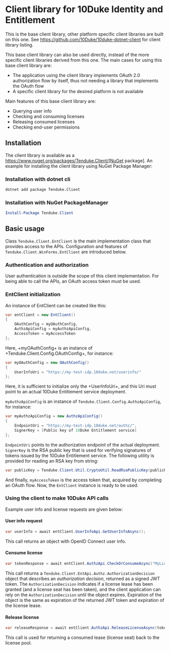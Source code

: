 # Client library for 10Duke Identity and Entitlement

This is the base client library, other platform specific client libraries are built on this one. See https://github.com/10Duke/10duke-dotnet-client for client library listing.

This base client library can also be used directly, instead of the more specific client libraries derived from this one. The main cases for using this base client library are:

- The application using the client library implements OAuth 2.0 authorization flow by itself, thus not needing a library that implements the OAuth flow
- A specific client library for the desired platform is not available

Main features of this base client library are:

- Querying user info
- Checking and consuming licenses
- Releasing consumed licenses
- Checking end-user permissions

## Installation

The client library is available as a https://www.nuget.org/packages/Tenduke.Client/[NuGet package]. An example for installing the client library using NuGet Package Manager:

### Installation with dotnet cli

```sh
dotnet add package Tenduke.Client
```

### Installation with NuGet PackageManager

```powershell
Install-Package Tenduke.Client
```

## Basic usage

Class `Tenduke.Client.EntClient` is the main implementation class that provides access to the APIs. Configuration and features of `Tenduke.Client.WinForms.EntClient` are introduced below.

### Authentication and authorization

User authentication is outside the scope of this client implementation. For being able to call the APIs, an OAuth access token must be used.

### EntClient initialization

An instance of EntClient can be created like this:

```csharp
var entClient = new EntClient()
{
    OAuthConfig = myOAuthConfig,
    AuthzApiConfig = myAuthzApiConfig,
    AccessToken = myAccessToken
};
```

Here, +myOAuthConfig+ is an instance of +Tenduke.Client.Config.OAuthConfig+, for instance:

```csharp
var myOAuthConfig = new OAuthConfig()
{
    UserInfoUri = "https://my-test-idp.10duke.net/userinfo/"
};
```

Here, it is sufficient to initialize only the +UserInfoUri+, and this Uri must point to an actual 10Duke Entitlement service deployment. 

`myAuthzApiConfig` is an instance of `Tenduke.Client.Config.AuthzApiConfig`, for instance:


```csharp
var myAuthzApiConfig = new AuthzApiConfig()
{
    EndpointUri = "https://my-test-idp.10duke.net/authz/",
    SignerKey = [Public key of 10Duke Entitlement service]
};
```

`EndpointUri` points to the authorization endpoint of the actual deployment. `SignerKey` is the RSA public key that is used for verifying signatures of tokens issued by the 10Duke Entitlement service. The following utility is provided for reading an RSA key from string:

```csharp
var publicKey = Tenduke.Client.Util.CryptoUtil.ReadRsaPublicKey(publicKeyAsString);
```

And finally, `myAccessToken` is the access token that, acquired by completing an OAuth flow. Now, the `EntClient` instance is ready to be used.

### Using the client to make 10Duke API calls

Example user info and license requests are given below:

#### User info request

```csharp
var userInfo = await entClient.UserInfoApi.GetUserInfoAsync();
```

This call returns an object with OpenID Connect user info.

#### Consume license

```csharp
var tokenResponse = await entClient.AuthzApi.CheckOrConsumeAsync("MyLicense", true, ResponseType.JWT);
```

This call returns a `Tenduke.Client.EntApi.Authz.AuthorizationDecision` object that describes an _authorization decision_, returned as a signed JWT token. The `AuthorizationDecision` indicates if a license lease has been granted (and a license seat has been taken), and the client application can rely on the `AuthorizationDecision` until the object expires. Expiration of the object is the same as expiration of the returned JWT token and expiration of the license lease.

#### Release license

```csharp
var releaseResponse = await entClient.AuthzApi.ReleaseLicenseAsync(tokenResponse["jti"], ResponseType.JWT);
```

This call is used for returning a consumed lease (license seat) back to the license pool.
